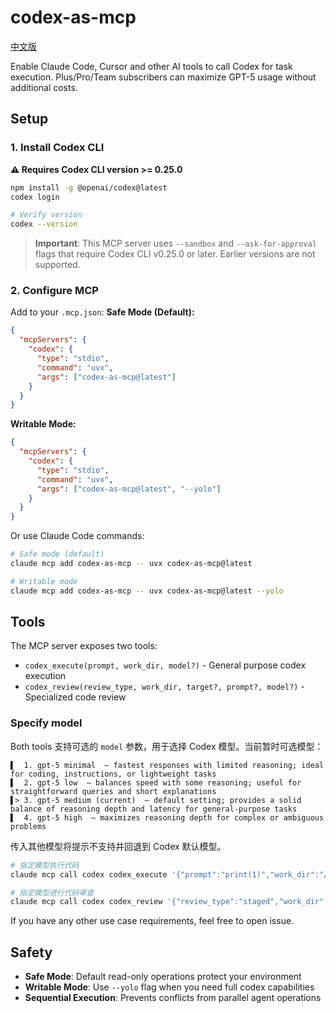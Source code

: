 # codex-as-mcp

[中文版](./README.zh-CN.md)

Enable Claude Code, Cursor and other AI tools to call Codex for task execution. Plus/Pro/Team subscribers can maximize GPT-5 usage without additional costs.

## Setup

### 1. Install Codex CLI

**⚠️ Requires Codex CLI version >= 0.25.0**

```bash
npm install -g @openai/codex@latest
codex login

# Verify version
codex --version
```

> **Important**: This MCP server uses `--sandbox` and `--ask-for-approval` flags that require Codex CLI v0.25.0 or later. Earlier versions are not supported.

### 2. Configure MCP

Add to your `.mcp.json`:
**Safe Mode (Default):**
```json
{
  "mcpServers": {
    "codex": {
      "type": "stdio",
      "command": "uvx",
      "args": ["codex-as-mcp@latest"]
    }
  }
}
```

**Writable Mode:**
```json
{
  "mcpServers": {
    "codex": {
      "type": "stdio",
      "command": "uvx",
      "args": ["codex-as-mcp@latest", "--yolo"]
    }
  }
}
```

Or use Claude Code commands:
```bash
# Safe mode (default)
claude mcp add codex-as-mcp -- uvx codex-as-mcp@latest

# Writable mode
claude mcp add codex-as-mcp -- uvx codex-as-mcp@latest --yolo
```

## Tools

The MCP server exposes two tools:
- `codex_execute(prompt, work_dir, model?)` - General purpose codex execution
- `codex_review(review_type, work_dir, target?, prompt?, model?)` - Specialized code review

### Specify model

Both tools 支持可选的 `model` 参数，用于选择 Codex 模型。当前暂时可选模型：

```log
▌  1. gpt-5 minimal  — fastest responses with limited reasoning; ideal for coding, instructions, or lightweight tasks
▌  2. gpt-5 low  — balances speed with some reasoning; useful for straightforward queries and short explanations
▌> 3. gpt-5 medium (current)  — default setting; provides a solid balance of reasoning depth and latency for general-purpose tasks
▌  4. gpt-5 high  — maximizes reasoning depth for complex or ambiguous problems
```

传入其他模型将提示不支持并回退到 Codex 默认模型。

```bash
# 指定模型执行代码
claude mcp call codex codex_execute '{"prompt":"print(1)","work_dir":"/path","model":"gpt-5 high"}'

# 指定模型进行代码审查
claude mcp call codex codex_review '{"review_type":"staged","work_dir":"/path","model":"gpt-5 low"}'
```

If you have any other use case requirements, feel free to open issue.

## Safety

- **Safe Mode**: Default read-only operations protect your environment
- **Writable Mode**: Use `--yolo` flag when you need full codex capabilities
- **Sequential Execution**: Prevents conflicts from parallel agent operations